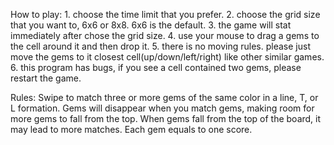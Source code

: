 How to play:
    1. choose the time limit that you prefer.
    2. choose the grid size that you want to, 6x6 or 8x8. 6x6 is the default.
    3. the game will stat immediately after chose the grid size.
    4. use your mouse to drag a gems to the cell around it and then drop it.
    5. there is no moving rules. please just move the gems to it closest cell(up/down/left/right) like other similar games.
    6. this program has bugs, if you see a cell contained two gems, please restart the game.

Rules:
    Swipe to match three or more gems of the same color in a line, T, or L formation.
    Gems will disappear when you match gems, making room for more gems to fall from the top.
    When gems fall from the top of the board, it may lead to more matches.
    Each gem equals to one score.
